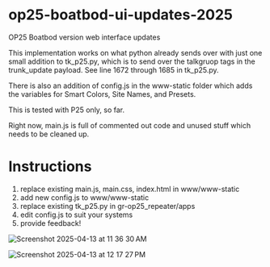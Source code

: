 # op25-boatbod-ui-updates-2025
OP25 Boatbod version web interface updates

This implementation works on what python already sends over with just one small addition to tk_p25.py, which is to send over the talkgruop tags in the trunk_update payload. See line 1672 through 1685 in tk_p25.py.

There is also an addition of config.js in the www-static folder which adds the variables for Smart Colors, Site Names, and Presets.

This is tested with P25 only, so far. 

Right now, main.js is full of commented out code and unused stuff which needs to be cleaned up.

# Instructions

1. replace existing main.js, main.css, index.html in www/www-static
2. add new config.js to www/www-static
3. replace existing tk_p25.py in gr-op25_repeater/apps
4. edit config.js to suit your systems
5. provide feedback!
   
![Screenshot 2025-04-13 at 11 36 30 AM](https://github.com/user-attachments/assets/90ceabfc-8b25-42e7-a200-57253e5402ba)

![Screenshot 2025-04-13 at 12 17 27 PM](https://github.com/user-attachments/assets/03597118-a575-492f-a7d0-29af56b93057)
